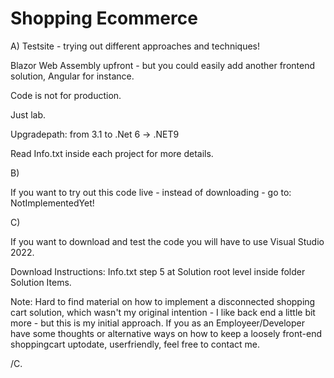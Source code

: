 # Shopping Ecommerce

A) Testsite - trying out different approaches and techniques!

Blazor Web Assembly upfront - but you could easily add another frontend solution, Angular for instance.

Code is not for production.

Just lab.

Upgradepath: from 3.1 to .Net 6 -> .NET9

Read Info.txt inside each project for more details.

B)

If you want to try out this code live - instead of downloading - go to: NotImplementedYet!

C)

If you want to download and test the code you will have to use Visual Studio 2022.


Download Instructions: Info.txt step 5 at Solution root level inside folder Solution Items.

Note: Hard to find material on how to implement a disconnected shopping cart solution, which wasn't my original intention - I like back end a little bit more - but this is my initial approach. If you as an Employeer/Developer have some thoughts or alternative ways on how to keep a loosely front-end shoppingcart uptodate, userfriendly, feel free to contact me.

/C.



  
  
  
  
